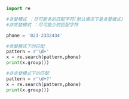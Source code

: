 
<BlogInfo title="12.贪婪模式与非贪婪模式" author="白日梦想猿" pv=0 read_times=0 pre_cost_time=0分11秒 category="正则表达式" tag_list="['正则表达式']" create_time="2020.05.28 15:52:44" update_time="2020.05.28 16:00:55" />

```python
import re

#贪婪模式 ：尽可能多的匹配字符(默认情况下是贪婪模式)
#非贪婪模式 ：尽可能少的匹配字符

phone = '023-2332434'

#贪婪模式下的匹配
pattern = r'\d+'
x = re.search(pattern,phone)
print(x.group())

#非贪婪模式下的匹配
pattern = r'\d+?'
x = re.search(pattern,phone)
print(x.group())
```
